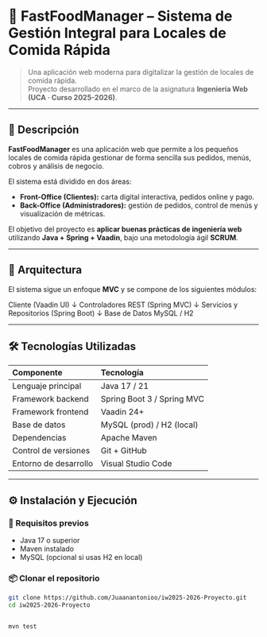 # 🍔 FastFoodManager – Sistema de Gestión Integral para Locales de Comida Rápida

> Una aplicación web moderna para digitalizar la gestión de locales de comida rápida.  
> Proyecto desarrollado en el marco de la asignatura **Ingeniería Web (UCA · Curso 2025-2026)**.

---

## 🚀 Descripción

**FastFoodManager** es una aplicación web que permite a los pequeños locales de comida rápida gestionar de forma sencilla sus pedidos, menús, cobros y análisis de negocio.

El sistema está dividido en dos áreas:

- **Front-Office (Clientes):** carta digital interactiva, pedidos online y pago.  
- **Back-Office (Administradores):** gestión de pedidos, control de menús y visualización de métricas.

El objetivo del proyecto es **aplicar buenas prácticas de ingeniería web** utilizando **Java + Spring + Vaadin**, bajo una metodología ágil **SCRUM**.

---

## 🧱 Arquitectura

El sistema sigue un enfoque **MVC** y se compone de los siguientes módulos:

Cliente (Vaadin UI)
↓
Controladores REST (Spring MVC)
↓
Servicios y Repositorios (Spring Boot)
↓
Base de Datos MySQL / H2


---

## 🛠️ Tecnologías Utilizadas

| Componente | Tecnología |
|:--|:--|
| Lenguaje principal | Java 17 / 21 |
| Framework backend | Spring Boot 3 / Spring MVC |
| Framework frontend | Vaadin 24+ |
| Base de datos | MySQL (prod) / H2 (local) |
| Dependencias | Apache Maven |
| Control de versiones | Git + GitHub |
| Entorno de desarrollo | Visual Studio Code |

---

## ⚙️ Instalación y Ejecución

### 🔧 Requisitos previos
- Java 17 o superior  
- Maven instalado  
- MySQL (opcional si usas H2 en local)

### 📦 Clonar el repositorio
```bash
git clone https://github.com/Juaanantonioo/iw2025-2026-Proyecto.git
cd iw2025-2026-Proyecto


mvn test

